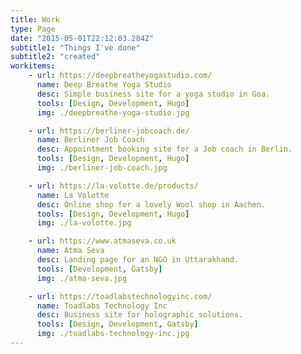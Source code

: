 ```yaml
---
title: Work
type: Page
date: "2015-05-01T22:12:03.284Z"
subtitle1: "Things I've done"
subtitle2: "created"
workitems:
    - url: https://deepbreatheyogastudio.com/
      name: Deep Breathe Yoga Studio 
      desc: Simple business site for a yoga studio in Goa.
      tools: [Design, Development, Hugo]
      img: ./deepbreathe-yoga-studio.jpg

    - url: https://berliner-jobcoach.de/
      name: Berliner Job Coach  
      desc: Appointment booking site for a Job coach in Berlin.
      tools: [Design, Development, Hugo]
      img: ./berliner-job-coach.jpg

    - url: https://la-volotte.de/products/
      name: La Volotte
      desc: Online shop for a lovely Wool shop in Aachen.
      tools: [Design, Development, Hugo]
      img: ./la-volotte.jpg

    - url: https://www.atmaseva.co.uk
      name: Atma Seva
      desc: Landing page for an NGO in Uttarakhand.
      tools: [Development, Gatsby]
      img: ./atma-seva.jpg

    - url: https://toadlabstechnologyinc.com/
      name: Toadlabs Technology Inc
      desc: Business site for holographic solutions.
      tools: [Design, Development, Gatsby]
      img: ./toadlabs-technology-inc.jpg
---
```

    